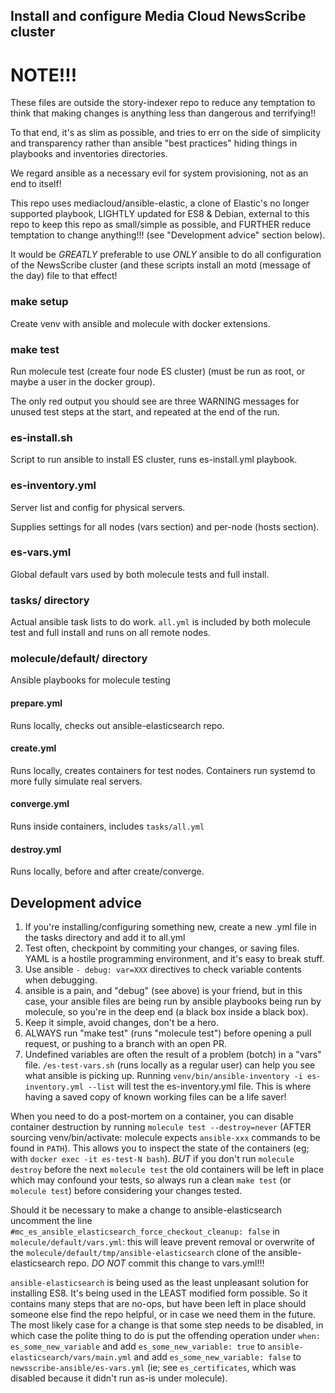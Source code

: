 ## Install and configure Media Cloud NewsScribe cluster

# NOTE!!!

These files are outside the story-indexer repo to reduce any
temptation to think that making changes is anything less than
dangerous and terrifying!!

To that end, it's as slim as possible, and tries to err on the side of
simplicity and transparency rather than ansible "best practices"
hiding things in playbooks and inventories directories.

We regard ansible as a necessary evil for system provisioning, not as
an end to itself!

This repo uses mediacloud/ansible-elastic, a clone of Elastic's no
longer supported playbook, LIGHTLY updated for ES8 & Debian, external
to this repo to keep this repo as small/simple as possible, and
FURTHER reduce temptation to change anything!!! (see "Development
advice" section below).

It would be *GREATLY* preferable to use *ONLY* ansible to do all
configuration of the NewsScribe cluster (and these scripts install an
motd (message of the day) file to that effect!

### make setup

Create venv with ansible and molecule with docker extensions.

### make test

Run molecule test (create four node ES cluster)
(must be run as root, or maybe a user in the docker group).

The only red output you should see are three WARNING messages for
unused test steps at the start, and repeated at the end of the run.

### es-install.sh

Script to run ansible to install ES cluster, runs es-install.yml playbook.

### es-inventory.yml

Server list and config for physical servers.

Supplies settings for all nodes (vars section) and per-node
(hosts section).

### es-vars.yml

Global default vars used by both molecule tests and full install.

### tasks/ directory

Actual ansible task lists to do work.  `all.yml` is included by both
molecule test and full install and runs on all remote nodes.

### molecule/default/ directory

Ansible playbooks for molecule testing

#### prepare.yml

Runs locally, checks out ansible-elasticsearch repo.

#### create.yml

Runs locally, creates containers for test nodes.
Containers run systemd to more fully simulate real servers.

#### converge.yml

Runs inside containers, includes `tasks/all.yml`

#### destroy.yml

Runs locally, before and after create/converge.

## Development advice

1. If you're installing/configuring something new, create
   a new .yml file in the tasks directory and add it to all.yml
2. Test often, checkpoint by commiting your changes, or
   saving files.  YAML is a hostile programming environment,
   and it's easy to break stuff.
3. Use ansible `- debug: var=XXX` directives
   to check variable contents when debugging.
4. ansible is a pain, and "debug" (see above) is your friend,
   but in this case, your ansible files are being run by
   ansible playbooks being run by molecule, so you're in
   the deep end (a black box inside a black box).
5. Keep it simple, avoid changes, don't be a hero.
6. ALWAYS run "make test" (runs "molecule test")
   before opening a pull request, or pushing to
   a branch with an open PR.
7. Undefined variables are often the result of a problem (botch) in a "vars"
   file.  `/es-test-vars.sh` (runs locally as a regular user) can help
   you see what ansible is picking up.  Running
   `venv/bin/ansible-inventory -i es-inventory.yml --list`
   will test the es-inventory.yml file.  This is where having
   a saved copy of known working files can be a life saver!

When you need to do a post-mortem on a container, you can disable
container destruction by running `molecule test --destroy=never`
(AFTER sourcing venv/bin/activate: molecule expects `ansible-xxx`
commands to be found in `PATH`). This allows you to inspect the state
of the containers (eg; with `docker exec -it es-test-N bash`).
*BUT* if you don't run `molecule destroy` before the next `molecule
test` the old containers will be left in place which may confound your
tests, so always run a clean `make test` (or `molecule test`) before
considering your changes tested.

Should it be necessary to make a change to ansible-elasticsearch
uncomment the line
`#mc_es_ansible_elasticsearch_force_checkout_cleanup: false` in
`molecule/default/vars.yml`: this will leave prevent removal or
overwrite of the `molecule/default/tmp/ansible-elasticsearch` clone of
the ansible-elasticsearch repo.  *DO NOT* commit this change to
vars.yml!!!

`ansible-elasticsearch` is being used as the least unpleasant solution
for installing ES8.  It's being used in the LEAST modified form
possible.  So it contains many steps that are no-ops, but have been
left in place should someone else find the repo helpful, or in case we
need them in the future.  The most likely case for a change is that
some step needs to be disabled, in which case the polite thing to do
is put the offending operation under `when: es_some_new_variable` and
add `es_some_new_variable: true` to
`ansible-elasticsearch/vars/main.yml` and add `es_some_new_variable:
false` to `newsscribe-ansible/es-vars.yml` (ie; see `es_certificates`,
which was disabled because it didn't run as-is under molecule).
